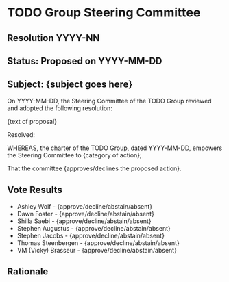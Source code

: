 # TODO Group Steering Committee

## Resolution YYYY-NN

## Status: Proposed on YYYY-MM-DD

## Subject: {subject goes here}

On YYYY-MM-DD, the Steering Committee of the TODO Group reviewed and adopted the following resolution:

{text of proposal}

Resolved:

WHEREAS, the charter of the TODO Group, dated YYYY-MM-DD, empowers the Steering Committee to {category of action};

That the committee {approves/declines the proposed action}.

## Vote Results

- Ashley Wolf - {approve/decline/abstain/absent}
- Dawn Foster - {approve/decline/abstain/absent}
- Shilla Saebi - {approve/decline/abstain/absent}
- Stephen Augustus - {approve/decline/abstain/absent}
- Stephen Jacobs - {approve/decline/abstain/absent}
- Thomas Steenbergen - {approve/decline/abstain/absent}
- VM (Vicky) Brasseur - {approve/decline/abstain/absent}

## Rationale
